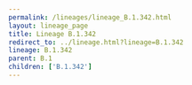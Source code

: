 ```yaml
---
permalink: /lineages/lineage_B.1.342.html
layout: lineage_page
title: Lineage B.1.342
redirect_to: ../lineage.html?lineage=B.1.342
lineage: B.1.342
parent: B.1
children: ['B.1.342']
---
```

